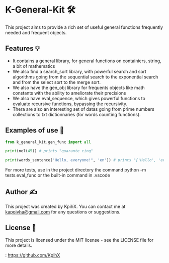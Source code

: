 # K-General-Kit 🛠️

This project aims to provide a rich set of useful general functions frequently needed and frequent objects.

## Features 💡

* It contains a general library, for general functions on containiers, string, a bit of mathematics
* We also find a search_sort library, with powerful search and sort algorithms going from the sequential search to the exponential search and from the select sort to the merge sort.
* We also have the gen_obj library for frequents objects like math constants with the ability to ameliorate their precisions
* We also have eval_sequence, which gives powerful functions to evaluate recursive functions, bypassing the recursivity.
* Thera are also an interesting set of datas going from prime numbers collections to txt dictionnaries (for words counting functions).

## Examples of use 📝

```python
from k_general_kit.gen_func import all

print(nel(45)) # prints "quarante cinq"

print(words_sentence("Hello, everyone!", 'en')) # prints "['Hello', 'everyone']"


```

For more tests, use in the project directory the command python -m tests.eval_func or the built-in command in .vscode

## Author ✍️

This project was created by KpihX. You can contact me at kapoivha@gmail.com for any questions or suggestions.

## License 📄

This project is licensed under the MIT license - see the LICENSE file for more details.

: https://github.com/KpihX
